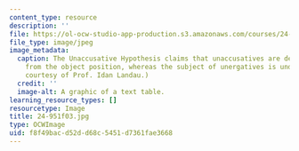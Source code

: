 ```yaml
---
content_type: resource
description: ''
file: https://ol-ocw-studio-app-production.s3.amazonaws.com/courses/24-951-introduction-to-syntax-fall-2003/f8f49bacd52dd68c5451d7361fae3668_24-951f03.jpg
file_type: image/jpeg
image_metadata:
  caption: The Unaccusative Hypothesis claims that unaccusatives are derived by NP-movement
    from the object position, whereas the subject of unergatives is underived. (Image
    courtesy of Prof. Idan Landau.)
  credit: ''
  image-alt: A graphic of a text table.
learning_resource_types: []
resourcetype: Image
title: 24-951f03.jpg
type: OCWImage
uid: f8f49bac-d52d-d68c-5451-d7361fae3668
---
```

